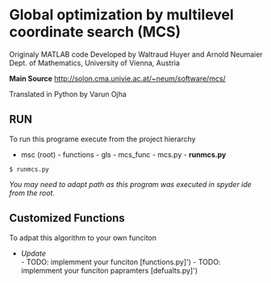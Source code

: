 # Global optimization by multilevel coordinate search (MCS)

Originaly MATLAB code Developed by Waltraud Huyer and Arnold Neumaier </br>
Dept. of Mathematics, University of Vienna, Austria                   

**Main Source**
http://solon.cma.univie.ac.at/~neum/software/mcs/                                                 


Translated in Python by Varun Ojha 

## RUN
To run this programe execute from the project hierarchy

- msc (root)
        - functions
        - gls
        - mcs_func
        - mcs.py
        - **runmcs.py**

```python:
$ runmcs.py
```

_You may need to adapt path as this program was executed in spyder ide from the root._

## Customized Functions
To adpat this algorithm to your own funciton 

- _Update_</br>
        - TODO: implemment your funciton [functions.py]')
        - TODO: implemment your funciton papramters [defualts.py]') 
